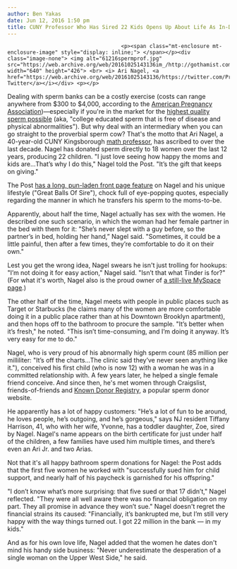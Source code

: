 ```yaml
---
author: Ben Yakas
date: Jun 12, 2016 1:50 pm
title: CUNY Professor Who Has Sired 22 Kids Opens Up About Life As In-Demand Sperm Donor
---
```


	
										<p><span class="mt-enclosure mt-enclosure-image" style="display: inline;"> </span></p><div class="image-none"> <img alt="61216spermprof.jpg" src="https://web.archive.org/web/20161025143136im_/http://gothamist.com/attachments/byakas/61216spermprof.jpg" width="640" height="426"> <br> <i> Ari Nagel, <a href="https://web.archive.org/web/20161025143136/https://twitter.com/ProfessorAri/status/702375377549791232">via Twitter</a></i></div> <p></p>

<p>Dealing with sperm banks can be a costly exercise (costs can range anywhere from $300 to $4,000, according to the <a href="https://web.archive.org/web/20161025143136/http://americanpregnancy.org/infertility/donor-insemination/">American Pregnancy Association</a>)&#x2014;especially if you&apos;re in the market for the <a href="https://web.archive.org/web/20161025143136/https://broadly.vice.com/en_us/article/why-is-sperm-so-damn-expensive">highest quality sperm possible</a> (aka, &quot;college educated sperm that is free of disease and physical abnormalities&quot;). But why deal with an intermediary when you can go straight to the proverbial sperm cow? That&apos;s the motto that Ari Nagel, a 40-year-old CUNY Kingsborough <a href="https://web.archive.org/web/20161025143136/http://www.ratemyprofessors.com/ShowRatings.jsp?tid=318714">math professor</a>, has ascribed to over the last decade. Nagel has donated sperm directly to 18 women over the last 12 years, producing 22 children. &quot;I just love seeing how happy the moms and kids are...That&#x2019;s why I do this,&quot; Nagel told the Post. &quot;It&#x2019;s the gift that keeps on giving.&quot;</p>

<p>The Post <a href="https://web.archive.org/web/20161025143136/http://nypost.com/2016/06/12/professor-who-donates-sperm-in-city-bathrooms-has-sired-22-kids/">has a long, pun-laden front page feature</a> on Nagel and his unique lifestyle (&quot;Great Balls Of Sire&quot;), chock full of eye-popping quotes, especially regarding the manner in which he transfers his sperm to the moms-to-be. </p>

<p>Apparently, about half the time, Nagel actually has sex with the women. He described one such scenario, in which the woman had her female partner in the bed with them for it: &quot;She&#x2019;s never slept with a guy before, so the partner&#x2019;s in bed, holding her hand,&#x201D; Nagel said. &quot;Sometimes, it could be a little painful, then after a few times, they&#x2019;re comfortable to do it on their own.&quot;</p>

<p>Lest you get the wrong idea, Nagel swears he isn&apos;t just trolling for hookups: &quot;I&#x2019;m not doing it for easy action,&quot; Nagel said. &quot;Isn&#x2019;t that what Tinder is for?&quot; (For what it&apos;s worth, Nagel also is the proud owner of <a href="https://web.archive.org/web/20161025143136/https://myspace.com/arinagel/photos">a still-live MySpace page</a>.)</p>

<p>The other half of the time, Nagel meets with people in public places such as Target or Starbucks (he claims many of the women are more comfortable doing it in a public place rather than at his Downtown Brooklyn apartment), and then hops off to the bathroom to procure the sample. &quot;It&#x2019;s better when it&#x2019;s fresh,&quot; he noted. &quot;This isn&#x2019;t time-consuming, and I&#x2019;m doing it anyway. It&#x2019;s very easy for me to do.&quot;</p>

<p>Nagel, who is very proud of his abnormally high sperm count (85 million per milliliter: &quot;It&#x2019;s off the charts...The clinic said they&#x2019;ve never seen anything like it.&quot;), conceived his first child (who is now 12) with a woman he was in a committed relationship with. A few years later, he helped a single female friend conceive. And since then, he&apos;s met women through Craigslist, friends-of-friends and <a href="https://web.archive.org/web/20161025143136/https://knowndonorregistry.com/">Known Donor Registry</a>, a popular sperm donor website.</p>

<p>He apparently has a lot of happy customers: &quot;He&#x2019;s a lot of fun to be around, he loves people, he&#x2019;s outgoing, and he&#x2019;s gorgeous,&quot; says NJ resident Tiffany Harrison, 41, who with her wife, Yvonne, has a toddler daughter, Zoe, sired by Nagel. Nagel&apos;s name appears on the birth certificate for just under half of the children, a few families have used him multiple times, and   there&#x2019;s even an Ari Jr. and two Arias. </p>

<p>Not that it&apos;s all happy bathroom sperm donations for Nagel: the Post adds that the first five women he worked with &quot;successfully sued him for child support, and nearly half of his paycheck is garnished for his offspring.&quot;</p>

<p>&quot;I don&#x2019;t know what&#x2019;s more surprising: that five sued or that 17 didn&#x2019;t,&quot; Nagel reflected. &quot;They were all well aware there was no financial obligation on my part. They all promise in advance they won&#x2019;t sue.&quot; Nagel doesn&apos;t regret the financial strains its caused: &quot;Financially, it&#x2019;s bankrupted me, but I&#x2019;m still very happy with the way things turned out. I got 22 million in the bank &#x2014; in my kids.&quot;</p>

<p>And as for his own love life, Nagel added that the women he dates don&apos;t mind his handy side business: &quot;Never underestimate the desperation of a single woman on the Upper West Side,&quot; he said.</p>					
										
									
				
